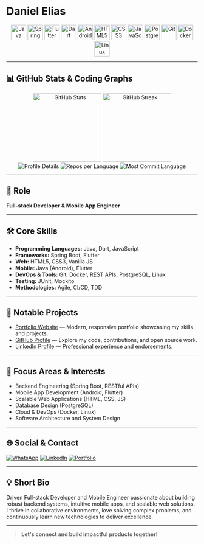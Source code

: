 <!-- Professional Developer Profile: Ready for Top Companies -->

# Daniel Elias

<p align="center">
  <img src="https://cdn.jsdelivr.net/gh/devicons/devicon/icons/java/java-original.svg" width="40" title="Java"/>
  <img src="https://cdn.jsdelivr.net/gh/devicons/devicon/icons/spring/spring-original.svg" width="40" title="Spring Boot"/>
  <img src="https://cdn.jsdelivr.net/gh/devicons/devicon/icons/flutter/flutter-original.svg" width="40" title="Flutter"/>
  <img src="https://cdn.jsdelivr.net/gh/devicons/devicon/icons/dart/dart-original.svg" width="40" title="Dart"/>
  <img src="https://cdn.jsdelivr.net/gh/devicons/devicon/icons/android/android-original.svg" width="40" title="Android"/>
  <img src="https://cdn.jsdelivr.net/gh/devicons/devicon/icons/html5/html5-original.svg" width="40" title="HTML5"/>
  <img src="https://cdn.jsdelivr.net/gh/devicons/devicon/icons/css3/css3-original.svg" width="40" title="CSS3"/>
  <img src="https://cdn.jsdelivr.net/gh/devicons/devicon/icons/javascript/javascript-original.svg" width="40" title="JavaScript"/>
  <img src="https://cdn.jsdelivr.net/gh/devicons/devicon/icons/postgresql/postgresql-original.svg" width="40" title="PostgreSQL"/>
  <img src="https://cdn.jsdelivr.net/gh/devicons/devicon/icons/git/git-original.svg" width="40" title="Git"/>
  <img src="https://cdn.jsdelivr.net/gh/devicons/devicon/icons/docker/docker-original.svg" width="40" title="Docker"/>
  <img src="https://cdn.jsdelivr.net/gh/devicons/devicon/icons/linux/linux-original.svg" width="40" title="Linux"/>
</p>

---

## 📊 GitHub Stats & Coding Graphs

<p align="center">
  <img src="https://github-readme-stats.vercel.app/api?username=wartwasg&show_icons=true&theme=tokyonight&hide_border=true" alt="GitHub Stats" height="180"/>
  <img src="https://github-readme-streak-stats.herokuapp.com/?user=wartwasg&theme=tokyonight&hide_border=true" alt="GitHub Streak" height="180"/>
  <br>
  <img src="https://github-profile-summary-cards.vercel.app/api/cards/profile-details?username=wartwasg&theme=tokyonight" alt="Profile Details"/>
  <img src="https://github-profile-summary-cards.vercel.app/api/cards/repos-per-language?username=wartwasg&theme=tokyonight" alt="Repos per Language"/>
  <img src="https://github-profile-summary-cards.vercel.app/api/cards/most-commit-language?username=wartwasg&theme=tokyonight" alt="Most Commit Language"/>
</p>

---

## 💼 Role  
**Full-stack Developer & Mobile App Engineer**

---

## 🛠️ Core Skills  
- **Programming Languages:** Java, Dart, JavaScript  
- **Frameworks:** Spring Boot, Flutter  
- **Web:** HTML5, CSS3, Vanilla JS  
- **Mobile:** Java (Android), Flutter  
- **DevOps & Tools:** Git, Docker, REST APIs, PostgreSQL, Linux  
- **Testing:** JUnit, Mockito  
- **Methodologies:** Agile, CI/CD, TDD

---

## 🚀 Notable Projects  
- [Portfolio Website](https://portfolio-rmzy.onrender.com/) &mdash; Modern, responsive portfolio showcasing my skills and projects.
- [GitHub Profile](https://github.com/wartwasg) &mdash; Explore my code, contributions, and open source work.
- [LinkedIn Profile](https://www.linkedin.com/in/daniel-elias-a14002344?utm_source=share&utm_campaign=share_via&utm_content=profile&utm_medium=android_app) &mdash; Professional experience and endorsements.

---

## 🎯 Focus Areas & Interests  
- Backend Engineering (Spring Boot, RESTful APIs)
- Mobile App Development (Android, Flutter)
- Scalable Web Applications (HTML, CSS, JS)
- Database Design (PostgreSQL)
- Cloud & DevOps (Docker, Linux)
- Software Architecture and System Design

---

## 🌐 Social & Contact  
<a href="https://wa.me/255767113665"><img src="https://img.shields.io/badge/WhatsApp-25D366?style=for-the-badge&logo=whatsapp&logoColor=white" alt="WhatsApp"></a>
<a href="https://www.linkedin.com/in/daniel-elias-a14002344?utm_source=share&utm_campaign=share_via&utm_content=profile&utm_medium=android_app"><img src="https://img.shields.io/badge/LinkedIn-0077B5?style=for-the-badge&logo=linkedin&logoColor=white" alt="LinkedIn"></a>
<a href="https://portfolio-rmzy.onrender.com/"><img src="https://img.shields.io/badge/Portfolio-Website-blueviolet?style=for-the-badge&logo=google-chrome&logoColor=white" alt="Portfolio"></a>

---

## 💡 Short Bio  
Driven Full-stack Developer and Mobile Engineer passionate about building robust backend systems, intuitive mobile apps, and scalable web solutions. I thrive in collaborative environments, love solving complex problems, and continuously learn new technologies to deliver excellence.

---

> **Let's connect and build impactful products together!**
